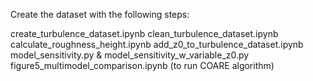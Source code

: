 Create the dataset with the following steps:

create_turbulence_dataset.ipynb 
clean_turbulence_dataset.ipynb 
calculate_roughness_height.ipynb 
add_z0_to_turbulence_dataset.ipynb 
model_sensitivity.py & model_sensitivity_w_variable_z0.py 
figure5_multimodel_comparison.ipynb (to run COARE algorithm)